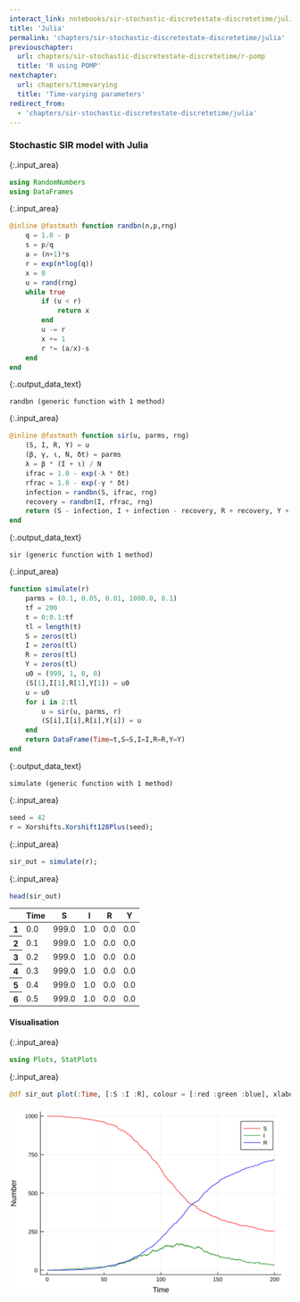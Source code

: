 ```yaml
---
interact_link: notebooks/sir-stochastic-discretestate-discretetime/julia.ipynb
title: 'Julia'
permalink: 'chapters/sir-stochastic-discretestate-discretetime/julia'
previouschapter:
  url: chapters/sir-stochastic-discretestate-discretetime/r-pomp
  title: 'R using POMP'
nextchapter:
  url: chapters/timevarying
  title: 'Time-varying parameters'
redirect_from:
  - 'chapters/sir-stochastic-discretestate-discretetime/julia'
---
```


### Stochastic SIR model with Julia


{:.input_area}
```julia
using RandomNumbers
using DataFrames
```


{:.input_area}
```julia
@inline @fastmath function randbn(n,p,rng)
    q = 1.0 - p
    s = p/q
    a = (n+1)*s
    r = exp(n*log(q))
    x = 0
    u = rand(rng)
    while true
        if (u < r)
            return x
        end
        u -= r
        x += 1
        r *= (a/x)-s
    end
end
```




{:.output_data_text}
```
randbn (generic function with 1 method)
```




{:.input_area}
```julia
@inline @fastmath function sir(u, parms, rng)
    (S, I, R, Y) = u
    (β, γ, ι, N, δt) = parms
    λ = β * (I + ι) / N
    ifrac = 1.0 - exp(-λ * δt)
    rfrac = 1.0 - exp(-γ * δt)
    infection = randbn(S, ifrac, rng)
    recovery = randbn(I, rfrac, rng)
    return (S - infection, I + infection - recovery, R + recovery, Y + infection)
end
```




{:.output_data_text}
```
sir (generic function with 1 method)
```




{:.input_area}
```julia
function simulate(r)
    parms = (0.1, 0.05, 0.01, 1000.0, 0.1)
    tf = 200
    t = 0:0.1:tf
    tl = length(t)
    S = zeros(tl)
    I = zeros(tl)
    R = zeros(tl)
    Y = zeros(tl)
    u0 = (999, 1, 0, 0)
    (S[1],I[1],R[1],Y[1]) = u0
    u = u0
    for i in 2:tl
        u = sir(u, parms, r)
        (S[i],I[i],R[i],Y[i]) = u
    end
    return DataFrame(Time=t,S=S,I=I,R=R,Y=Y)
end
```




{:.output_data_text}
```
simulate (generic function with 1 method)
```




{:.input_area}
```julia
seed = 42
r = Xorshifts.Xorshift128Plus(seed);
```


{:.input_area}
```julia
sir_out = simulate(r);
```


{:.input_area}
```julia
head(sir_out)
```




<div markdown="0">
<table class="data-frame"><thead><tr><th></th><th>Time</th><th>S</th><th>I</th><th>R</th><th>Y</th></tr></thead><tbody><tr><th>1</th><td>0.0</td><td>999.0</td><td>1.0</td><td>0.0</td><td>0.0</td></tr><tr><th>2</th><td>0.1</td><td>999.0</td><td>1.0</td><td>0.0</td><td>0.0</td></tr><tr><th>3</th><td>0.2</td><td>999.0</td><td>1.0</td><td>0.0</td><td>0.0</td></tr><tr><th>4</th><td>0.3</td><td>999.0</td><td>1.0</td><td>0.0</td><td>0.0</td></tr><tr><th>5</th><td>0.4</td><td>999.0</td><td>1.0</td><td>0.0</td><td>0.0</td></tr><tr><th>6</th><td>0.5</td><td>999.0</td><td>1.0</td><td>0.0</td><td>0.0</td></tr></tbody></table>
</div>



#### Visualisation


{:.input_area}
```julia
using Plots, StatPlots
```


{:.input_area}
```julia
@df sir_out plot(:Time, [:S :I :R], colour = [:red :green :blue], xlabel="Time",ylabel="Number")
```




![svg](../../images/chapters/sir-stochastic-discretestate-discretetime/julia_10_0.svg)



